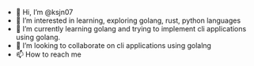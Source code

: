 - 👋 Hi, I’m @ksjn07
- 👀 I’m interested in learning, exploring golang, rust, python languages
- 🌱 I’m currently learning golang and trying to implement cli  applications using golang.
- 💞️ I’m looking to collaborate on cli applications using golalng
- 📫 How to reach me 

<!---
ksjn07/ksjn07 is a ✨ special ✨ repository because its `README.md` (this file) appears on your GitHub profile.
You can click the Preview link to take a look at your changes.
--->

